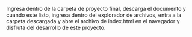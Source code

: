 Ingresa dentro de la carpeta de proyecto final, descarga el documento y cuando este listo, ingresa dentro del explorador de archivos, entra a la carpeta descargada y abre el archivo de index.html en el navegador y disfruta del desarrollo de este proyecto.
